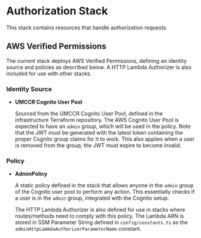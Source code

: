 # Authorization Stack

This stack contains resources that handle authorization requests.

## AWS Verified Permissions

The current stack deploys AWS Verified Permissions, defining an identity source and policies as described below. A HTTP Lambda Authorizer is also included for use with other stacks.

### Identity Source

- **UMCCR Cognito User Pool**

  Sourced from the UMCCR Cognito User Pool, defined in the infrastructure Terraform repository. The AWS Cognito User Pool
  is expected to have an `admin` group, which will be used in the policy. Note that the JWT must be generated with the
  latest token containing the proper Cognito group claims for it to work. This also applies when a user is removed from
  the group; the JWT must expire to become invalid.

### Policy

- **AdminPolicy**

  A static policy defined in the stack that allows anyone in the `admin` group of the Cognito user pool to perform any
  action. This essentially checks if a user is in the `admin` group, integrated with the Cognito setup.

  The HTTP Lambda Authorizer is also defined for use in stacks where routes/methods need to comply with this policy. The
  Lambda ARN is stored in SSM Parameter String defined in `config/constants.ts` as the `adminHttpLambdaAuthorizerParameterName` constant.
